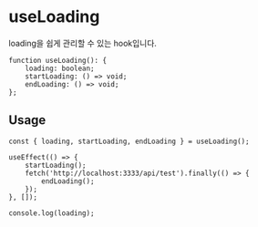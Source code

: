 # useLoading

loading을 쉽게 관리할 수 있는 hook입니다.

```tsx
function useLoading(): {
    loading: boolean;
    startLoading: () => void;
    endLoading: () => void;
};
```

## Usage

```tsx
const { loading, startLoading, endLoading } = useLoading();

useEffect(() => {
    startLoading();
    fetch('http://localhost:3333/api/test').finally(() => {
        endLoading();
    });
}, []);

console.log(loading);
```
